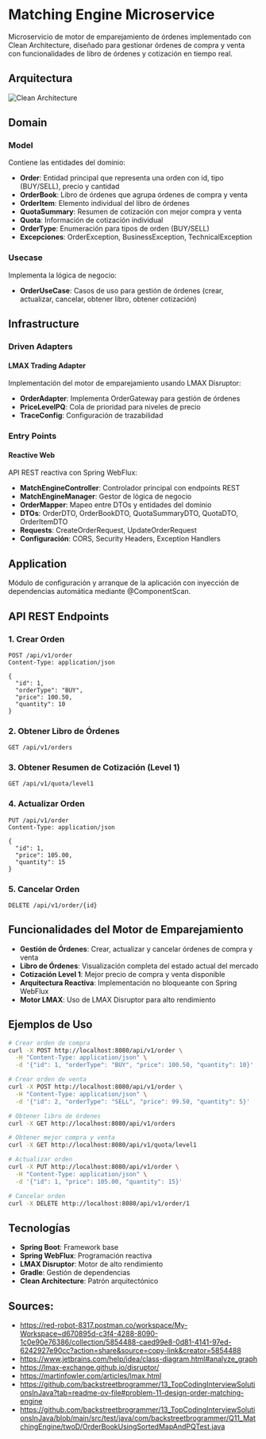 # Matching Engine Microservice

Microservicio de motor de emparejamiento de órdenes implementado con Clean Architecture, diseñado para gestionar órdenes de compra y venta con funcionalidades de libro de órdenes y cotización en tiempo real.

## Arquitectura

![Clean Architecture](https://miro.medium.com/max/1400/1*ZdlHz8B0-qu9Y-QO3AXR_w.png)

## Domain

### Model
Contiene las entidades del dominio:
- **Order**: Entidad principal que representa una orden con id, tipo (BUY/SELL), precio y cantidad
- **OrderBook**: Libro de órdenes que agrupa órdenes de compra y venta
- **OrderItem**: Elemento individual del libro de órdenes
- **QuotaSummary**: Resumen de cotización con mejor compra y venta
- **Quota**: Información de cotización individual
- **OrderType**: Enumeración para tipos de orden (BUY/SELL)
- **Excepciones**: OrderException, BusinessException, TechnicalException

### Usecase
Implementa la lógica de negocio:
- **OrderUseCase**: Casos de uso para gestión de órdenes (crear, actualizar, cancelar, obtener libro, obtener cotización)

## Infrastructure

### Driven Adapters

#### LMAX Trading Adapter
Implementación del motor de emparejamiento usando LMAX Disruptor:
- **OrderAdapter**: Implementa OrderGateway para gestión de órdenes
- **PriceLevelPQ**: Cola de prioridad para niveles de precio
- **TraceConfig**: Configuración de trazabilidad

### Entry Points

#### Reactive Web
API REST reactiva con Spring WebFlux:
- **MatchEngineController**: Controlador principal con endpoints REST
- **MatchEngineManager**: Gestor de lógica de negocio
- **OrderMapper**: Mapeo entre DTOs y entidades del dominio
- **DTOs**: OrderDTO, OrderBookDTO, QuotaSummaryDTO, QuotaDTO, OrderItemDTO
- **Requests**: CreateOrderRequest, UpdateOrderRequest
- **Configuración**: CORS, Security Headers, Exception Handlers

## Application

Módulo de configuración y arranque de la aplicación con inyección de dependencias automática mediante @ComponentScan.

## API REST Endpoints

### 1. Crear Orden
```
POST /api/v1/order
Content-Type: application/json

{
  "id": 1,
  "orderType": "BUY",
  "price": 100.50,
  "quantity": 10
}
```

### 2. Obtener Libro de Órdenes
```
GET /api/v1/orders
```

### 3. Obtener Resumen de Cotización (Level 1)
```
GET /api/v1/quota/level1
```

### 4. Actualizar Orden
```
PUT /api/v1/order
Content-Type: application/json

{
  "id": 1,
  "price": 105.00,
  "quantity": 15
}
```

### 5. Cancelar Orden
```
DELETE /api/v1/order/{id}
```

## Funcionalidades del Motor de Emparejamiento

- **Gestión de Órdenes**: Crear, actualizar y cancelar órdenes de compra y venta
- **Libro de Órdenes**: Visualización completa del estado actual del mercado
- **Cotización Level 1**: Mejor precio de compra y venta disponible
- **Arquitectura Reactiva**: Implementación no bloqueante con Spring WebFlux
- **Motor LMAX**: Uso de LMAX Disruptor para alto rendimiento

## Ejemplos de Uso

```bash
# Crear orden de compra
curl -X POST http://localhost:8080/api/v1/order \
  -H "Content-Type: application/json" \
  -d '{"id": 1, "orderType": "BUY", "price": 100.50, "quantity": 10}'

# Crear orden de venta
curl -X POST http://localhost:8080/api/v1/order \
  -H "Content-Type: application/json" \
  -d '{"id": 2, "orderType": "SELL", "price": 99.50, "quantity": 5}'

# Obtener libro de órdenes
curl -X GET http://localhost:8080/api/v1/orders

# Obtener mejor compra y venta
curl -X GET http://localhost:8080/api/v1/quota/level1

# Actualizar orden
curl -X PUT http://localhost:8080/api/v1/order \
  -H "Content-Type: application/json" \
  -d '{"id": 1, "price": 105.00, "quantity": 15}'

# Cancelar orden
curl -X DELETE http://localhost:8080/api/v1/order/1
```

## Tecnologías

- **Spring Boot**: Framework base
- **Spring WebFlux**: Programación reactiva
- **LMAX Disruptor**: Motor de alto rendimiento
- **Gradle**: Gestión de dependencias
- **Clean Architecture**: Patrón arquitectónico

## Sources:
- https://red-robot-8317.postman.co/workspace/My-Workspace~d670895d-c3f4-4288-8090-1c0e90e76386/collection/5854488-caed99e8-0d81-4141-97ed-6242927e90cc?action=share&source=copy-link&creator=5854488
- https://www.jetbrains.com/help/idea/class-diagram.html#analyze_graph
- https://lmax-exchange.github.io/disruptor/
- https://martinfowler.com/articles/lmax.html
- https://github.com/backstreetbrogrammer/13_TopCodingInterviewSolutionsInJava?tab=readme-ov-file#problem-11-design-order-matching-engine
- https://github.com/backstreetbrogrammer/13_TopCodingInterviewSolutionsInJava/blob/main/src/test/java/com/backstreetbrogrammer/Q11_MatchingEngine/twoD/OrderBookUsingSortedMapAndPQTest.java